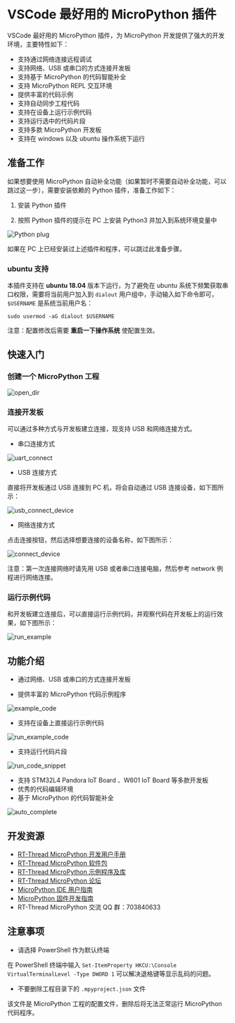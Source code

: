 # VSCode 最好用的 MicroPython 插件

VSCode 最好用的 MicroPython 插件，为 MicroPython 开发提供了强大的开发环境，主要特性如下：

- 支持通过网络连接远程调试
- 支持网络、USB 或串口的方式连接开发板
- 支持基于 MicroPython 的代码智能补全
- 支持 MicroPython REPL 交互环境
- 提供丰富的代码示例
- 支持自动同步工程代码
- 支持在设备上运行示例代码
- 支持运行选中的代码片段
- 支持多款 MicroPython 开发板
- 支持在 windows 以及 ubuntu 操作系统下运行

## 准备工作

如果想要使用 MicroPython 自动补全功能（如果暂时不需要自动补全功能，可以跳过这一步），需要安装依赖的 Python 插件，准备工作如下：

1. 安装 Python 插件

2. 按照 Python 插件的提示在 PC 上安装 Python3 并加入到系统环境变量中

![Python plug](assets/install_python_plug.png)

如果在 PC 上已经安装过上述插件和程序，可以跳过此准备步骤。

### ubuntu 支持

本插件支持在 **ubuntu 18.04** 版本下运行，为了避免在 ubuntu 系统下频繁获取串口权限，需要将当前用户加入到 `dialout` 用户组中，手动输入如下命令即可，`$USERNAME` 是系统当前用户名：

`sudo usermod -aG dialout $USERNAME`

注意：配置修改后需要 **重启一下操作系统** 使配置生效。

## 快速入门

### 创建一个 MicroPython 工程

![open_dir](assets/open_dir.gif)

### 连接开发板

可以通过多种方式与开发板建立连接，现支持 USB 和网络连接方式。

- 串口连接方式

![uart_connect](assets/uart_connect.gif)

- USB 连接方式

直接将开发板通过 USB 连接到 PC 机，将会自动通过 USB 连接设备，如下图所示：

![usb_connect_device](assets/usb_connect.gif)

- 网络连接方式

点击连接按钮，然后选择想要连接的设备名称，如下图所示：

![connect_device](assets/connect_device.gif)

注意：第一次连接网络时请先用 USB 或者串口连接电脑，然后参考 network 例程进行网络连接。

### 运行示例代码

和开发板建立连接后，可以直接运行示例代码，并观察代码在开发板上的运行效果，如下图所示：

![run_example](assets/run_example.gif)

## 功能介绍

- 通过网络、USB 或串口的方式连接开发板

- 提供丰富的 MicroPython 代码示例程序

![example_code](assets/example_code.png)

- 支持在设备上直接运行示例代码

![run_example_code](assets/run_example_code.png)

- 支持运行代码片段

![run_code_snippet](assets/run_code_snippet.gif)

- 支持 STM32L4 Pandora IoT Board 、W601 IoT Board 等多款开发板
- 优秀的代码编辑环境
- 基于 MicroPython 的代码智能补全

![auto_complete](assets/auto_complete.gif)

## 开发资源

- [RT-Thread MicroPython 开发用户手册](https://www.rt-thread.org/document/site/submodules/micropython/docs/)
- [RT-Thread MicroPython 软件包](https://github.com/RT-Thread-packages/micropython)
- [RT-Thread MicroPython 示例程序及库](https://github.com/RT-Thread/mpy-snippets)
- [RT-Thread MicroPython 论坛](https://www.rt-thread.org/qa/forum.php?mod=forumdisplay&fid=2&filter=typeid&typeid=20)
- [MicroPython IDE 用户指南](https://www.rt-thread.org/document/site/submodules/micropython/docs/MicroPythonPlug-in/MicroPython_IDE_User_Manual/)
- [MicroPython 固件开发指南](https://www.rt-thread.org/document/site/submodules/micropython/docs/MicroPythonPlug-in/MicroPython_Firmware_Development_Guide/)
- RT-Thread MicroPython 交流 QQ 群：703840633

## 注意事项

- 请选择 PowerShell 作为默认终端

在 PowerShell 终端中输入 `Set-ItemProperty HKCU:\Console VirtualTerminalLevel -Type DWORD 1` 可以解决退格键等显示乱码的问题。

- 不要删除工程目录下的 `.mpyproject.json` 文件

该文件是 MicroPython 工程的配置文件，删除后将无法正常运行 MicroPython 代码程序。

  